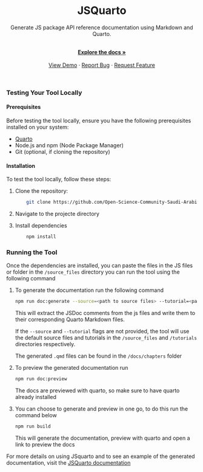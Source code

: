 <h1 align="center">JSQuarto</h1>

<div align="center">
    Generate JS package API reference documentation using Markdown and Quarto.
</div>
<br />
<div align="center">
  <p align="center">
    <a href="https://jsquarto.netlify.app/"><strong>Explore the docs »</strong></a>
    <br />
    <br />
    <a href="https://jsquarto.netlify.app/">View Demo</a>
    ·
    <a href="https://github.com/Open-Science-Community-Saudi-Arabia/JSquarto/issues">Report Bug</a>
    ·
    <a href="https://github.com/Open-Science-Community-Saudi-Arabia/JSquarto/issues">Request Feature</a>
  </p>
</div>
<br/>

### Testing Your Tool Locally

#### Prerequisites

Before testing the tool locally, ensure you have the following prerequisites installed on your system:

-   [Quarto](https://quarto.org/)
-   Node.js and npm (Node Package Manager)
-   Git (optional, if cloning the repository)

#### Installation

To test the tool locally, follow these steps:

1. Clone the repository:
    ```bash
        git clone https://github.com/Open-Science-Community-Saudi-Arabia/JSquarto
    ```
2. Navigate to the projecte directory

3. Install dependencies
    ```bash
        npm install
    ```

### Running the Tool

Once the dependencies are installed, you can paste the files in the JS files or folder in the `/source_files` directory you can run the tool using the following command

1. To generate the documentation run the following command

    ```bash
    npm run doc:generate --source=<path to source files> --tutorial=<path to tutorials>
    ```

    This will extract the JSDoc comments from the js files and write them to their corresponding Quarto Markdown files.

    If the `--source` and `--tutorial` flags are not provided, the tool will use the default source files and tutorials in the `/source_files` and `/tutorials` directories respectively.

    The generated `.qmd` files can be found in the `/docs/chapters` folder

2. To preview the generated documentation run

    ```bash
    npm run doc:preview
    ```

    The docs are previewed with quarto, so make sure to have quarto already installed

3. You can choose to generate and preview in one go, to do this run the command below

    ```bash
    npm run build
    ```

    This will generate the documentation, preview with quarto and open a link to preview the docs

For more details on using JSquarto and to see an example of the generated documentation, visit the [JSQuarto documentation](https://jsquarto.netlify.app/)
